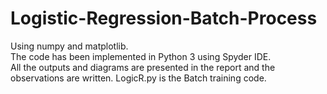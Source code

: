 # Logistic-Regression-Batch-Process
Using numpy and matplotlib.  
The code has been implemented in Python 3 using Spyder IDE.  
All the outputs and diagrams are presented in the report and the observations are written. 
LogicR.py is the Batch training code. 
